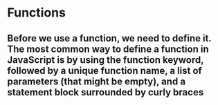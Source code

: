 # Functions
## Before we use a function, we need to define it. The most common way to define a function in JavaScript is by using the function keyword, followed by a unique function name, a list of parameters (that might be empty), and a statement block surrounded by curly braces

<br>

### <script type = "text/javascript">
###   <
###      function functionname(parameter-list) {
###         statements
###      }
###   //-->
### </script>